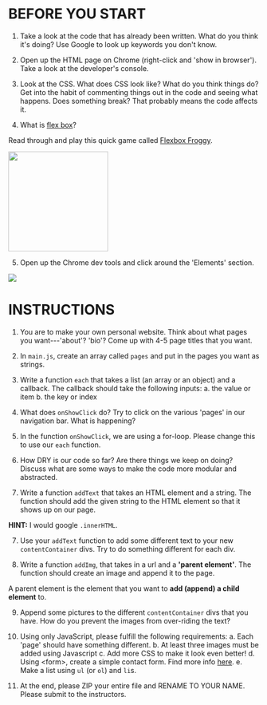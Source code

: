 # BEFORE YOU START

1. Take a look at the code that has already been written. What do you think it's doing? Use Google to look up keywords you don't know.

2. Open up the HTML page on Chrome (right-click and 'show in browser'). Take a look at the developer's console.

3. Look at the CSS. What does CSS look like? What do you think things do?
  Get into the habit of commenting things out in the code and seeing what happens. Does something break? That probably means the code affects it.

4. What is <a href="https://css-tricks.com/snippets/css/a-guide-to-flexbox/" target="_blank">flex box</a>?

  Read through and play this quick game called <a href="http://flexboxfroggy.com/" target="_blank">Flexbox Froggy</a>.

  <img style="height:200px" src="img/froggy.png"/>

5. Open up the Chrome dev tools and click around the 'Elements' section.

  <img src="img/devconsolehtml.png"/>

# INSTRUCTIONS

1. You are to make your own personal website. Think about what pages you want---'about'? 'bio'? Come up with 4-5 page titles that you want.

2. In `main.js`, create an array called `pages` and put in the pages you want as strings.

3. Write a function `each` that takes a list (an array or an object) and a callback. The callback should take the following inputs:
  a. the value or item
  b. the key or index

3. What does `onShowClick` do? Try to click on the various 'pages' in our navigation bar. What is happening?

4. In the function `onShowClick`, we are using a for-loop. Please change this to use our `each` function.

5. How DRY is our code so far? Are there things we keep on doing? Discuss what are some ways to make the code more modular and abstracted.

6. Write a function `addText` that takes an HTML element and a string. The function should add the given string to the HTML element so that it shows up on our page.

  **HINT:** I would google `.innerHTML`.

7. Use your `addText` function to add some different text to your new `contentContainer` divs. Try to do something different for each div.

8. Write a function `addImg`, that takes in a url and a **'parent element'**. The function should create an image and append it to the page.

  A parent element is the element that you want to **add (append) a child element** to.

9. Append some pictures to the different `contentContainer` divs that you have. How do you prevent the images from over-riding the text?

10. Using only JavaScript, please fulfill the following requirements:
  a. Each 'page' should have something different.
  b. At least three images must be added using Javascript
  c. Add more CSS to make it look even better!
  d. Using \<form\>, create a simple contact form. Find more info <a href="https://developer.mozilla.org/en-US/docs/Web/HTML/Element/form" target="_blank">here</a>.
  e. Make a list using `ul` (or `ol`) and `li`s.

11. At the end, please ZIP your entire file and RENAME TO YOUR NAME. Please submit to the instructors.
